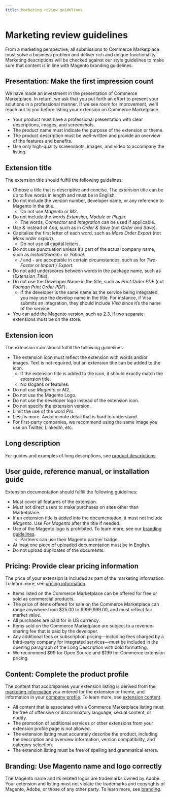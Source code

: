 ```yaml
---
title: Marketing review guidelines
---
```


# Marketing review guidelines

From a marketing perspective, all submissions to Commerce Marketplace must solve a business problem and deliver rich and unique functionality. Marketing descriptions will be checked against our style guidelines to make sure that content is in line with Magento branding guidelines.

## Presentation: Make the first impression count

We have made an investment in the presentation of Commerce Marketplace. In return, we ask that you put forth an effort to present your solutions in a professional manner. If we see room for improvement, we’ll reach out to you before listing your extension on Commerce Marketplace.

*  Your product must have a professional presentation with clear descriptions, images, and screenshots.
*  The product name must indicate the purpose of the extension or theme.
*  The product description must be well-written and provide an overview of the features and benefits.
*  Use only high-quality screenshots, images, and video to accompany the listing.

## Extension title

The extension title should fulfill the following guidelines:

*  Choose a title that is descriptive and concise. The extension title can be up to five words in length and must be in English.
*  Do not include the version number, developer name, or any reference to Magento in the title.
   *  Do not use _Magento_ or _M2_.
*  Do not include the words _Extension_, _Module_ or _Plugin_.
   *  The words, _Connector_ and _Integration_ can be used if applicable.
*  Use _&_ instead of _And_, such as in _Order & Save_ (not _Order and Save_).
*  Capitalize the first letter of each word, such as _Mass Order Export_ (not _Mass order export_).
   *  Do not use all capital letters.
*  Do not use punctuation unless it’s part of the actual company name, such as _InstantSearch+_ or _Yahoo!_.
   *  _/_ and _-_ are acceptable in certain circumstances, such as for _Two-Factor_ or _Import / Export_.
*  Do not add underscores between words in the package name, such as (_Extension_Title_).
*  Do not use the Developer Name in the title, such as _Print Order PDF_ (not _Fooman Print Order PDF_).
   *  If the developer is the same name as the service being integrated, you may use the develop name in the title. For instance, if Visa submits an integration, they should include _Visa_ since it’s the name of the service.
*  You can add the Magento version, such as 2.3, if two separate extensions must be on the store.

## Extension icon

The extension icon should fulfill the following guidelines:

*  The extension icon must reflect the extension with words and/or images. Text is not required, but an extension title can be added to the icon.
   *  If the extension title is added to the icon, it should exactly match the extension title.
   *  No slogans or features.
*  Do not use _Magento_ or _M2_.
*  Do not use the Magento Logo.
*  Do not use the developer logo instead of the extension icon.
*  Do not specify the extension version.
*  Limit the use of the word _Pro_.
*  Less is more. Avoid minute detail that is hard to understand.
*  For first-party companies, we recommend using the same image you use on Twitter, LinkedIn, etc.

## Long description

For guides and examples of long descriptions, see [product descriptions](product-descriptions.md).

## User guide, reference manual, or installation guide

Extension documentation should fulfill the following guidelines:

*  Must cover all features of the extension.
*  Must not direct users to make purchases on sites other than Marketplace.
*  If an extension title is added into the documentation, it must not include _Magento_. Use _For Magento_ after the title if needed.
*  Use of the Magento logo is prohibited. To learn more, see our [branding guidelines](branding.md).
   *  Partners can use their Magento partner badge.
*  At least one piece of uploaded documentation must be in English.
*  Do not upload duplicates of the documents.

## Pricing: Provide clear pricing information

The price of your extension is included as part of the marketing information. To learn more, see [pricing information](submit-for-marketing-review.md#pricing-information).

*  Items listed on the Commerce Marketplace can be offered for free or sold as commercial products.
*  The price of items offered for sale on the Commerce Marketplace can range anywhere from $25.00 to $999,999.00, and must reflect fair market value.
*  All purchases are paid for in US currency.
*  Items sold on the Commerce Marketplace are subject to a revenue-sharing fee that is paid by the developer.
*  Any additional fees or subscription pricing—including fees charged by a third-party company for integrated services—must be included in the opening paragraph of the Long Description with bold formatting.
*  We recommend $99 for Open Source and $199 for Commerce extension pricing.

## Content: Complete the product profile

The content that accompanies your extension listing is derived from the [marketing information](submit-for-marketing-review.md) you entered for the extension or theme, and information in your [company profile](profile-company.md). To learn more, see [extension content](content.md).

*  All content that is associated with a Commerce Marketplace listing must be free of offensive or discriminatory language, sexual content, or nudity.
*  The promotion of additional services or other extensions from your extension profile page is not allowed.
*  The extension listing must accurately describe the product, including the description and overview information, version compatibility, and category selection.
*  The extension listing must be free of spelling and grammatical errors.

## Branding: Use Magento name and logo correctly

The Magento name and its related logos are trademarks owned by Adobe. Your extension and listing must not violate the trademarks and copyrights of Magento, Adobe, or those of any other party. To learn more, see [branding](branding.md).
